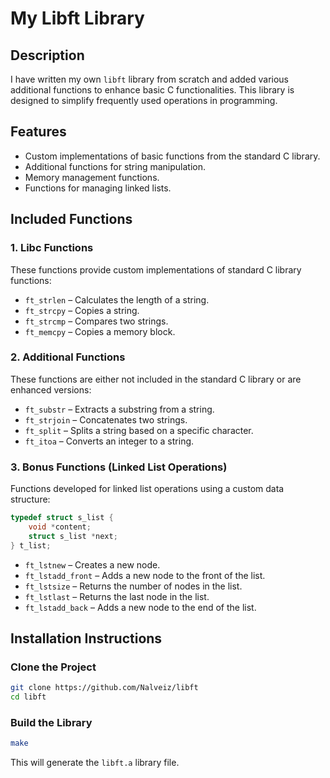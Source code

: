 # My Libft Library

## Description
I have written my own `libft` library from scratch and added various additional functions to enhance basic C functionalities. This library is designed to simplify frequently used operations in programming.

## Features
- Custom implementations of basic functions from the standard C library.
- Additional functions for string manipulation.
- Memory management functions.
- Functions for managing linked lists.

## Included Functions

### 1. Libc Functions
These functions provide custom implementations of standard C library functions:
- `ft_strlen` – Calculates the length of a string.
- `ft_strcpy` – Copies a string.
- `ft_strcmp` – Compares two strings.
- `ft_memcpy` – Copies a memory block.

### 2. Additional Functions
These functions are either not included in the standard C library or are enhanced versions:
- `ft_substr` – Extracts a substring from a string.
- `ft_strjoin` – Concatenates two strings.
- `ft_split` – Splits a string based on a specific character.
- `ft_itoa` – Converts an integer to a string.

### 3. Bonus Functions (Linked List Operations)
Functions developed for linked list operations using a custom data structure:

```c
typedef struct s_list {
    void *content;
    struct s_list *next;
} t_list;
```

- `ft_lstnew` – Creates a new node.
- `ft_lstadd_front` – Adds a new node to the front of the list.
- `ft_lstsize` – Returns the number of nodes in the list.
- `ft_lstlast` – Returns the last node in the list.
- `ft_lstadd_back` – Adds a new node to the end of the list.

## Installation Instructions

### Clone the Project
```sh
git clone https://github.com/Nalveiz/libft
cd libft
```

### Build the Library
```sh
make
```
This will generate the `libft.a` library file.

